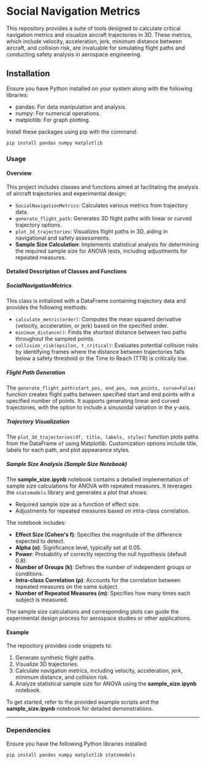 # Social Navigation Metrics

This repository provides a suite of tools designed to calculate critical navigation metrics and visualize aircraft trajectories in 3D. These metrics, which include velocity, acceleration, jerk, minimum distance between aircraft, and collision risk, are invaluable for simulating flight paths and conducting safety analysis in aerospace engineering.

## Installation

Ensure you have Python installed on your system along with the following libraries:

- pandas: For data manipulation and analysis.
- numpy: For numerical operations.
- matplotlib: For graph plotting.

Install these packages using pip with the command:

```bash
pip install pandas numpy matplotlib
```

### Usage

#### Overview

This project includes classes and functions aimed at facilitating the analysis of aircraft trajectories and experimental design:

- `SocialNavigationMetrics`: Calculates various metrics from trajectory data.
- `generate_flight_path`: Generates 3D flight paths with linear or curved trajectory options.
- `plot_3d_trajectories`: Visualizes flight paths in 3D, aiding in navigational and safety assessments.
- **Sample Size Calculation**: Implements statistical analysis for determining the required sample size for ANOVA tests, including adjustments for repeated measures.

#### Detailed Description of Classes and Functions

##### SocialNavigationMetrics

This class is initialized with a DataFrame containing trajectory data and provides the following methods:

- `calculate_metric(order)`: Computes the mean squared derivative (velocity, acceleration, or jerk) based on the specified order.
- `minimum_distance()`: Finds the shortest distance between two paths throughout the sampled points.
- `collision_risk(epsilon, t_critical)`: Evaluates potential collision risks by identifying frames where the distance between trajectories falls below a safety threshold or the Time to Reach (TTR) is critically low.

##### Flight Path Generation

The `generate_flight_path(start_pos, end_pos, num_points, curve=False)` function creates flight paths between specified start and end points with a specified number of points. It supports generating linear and curved trajectories, with the option to include a sinusoidal variation in the y-axis.

##### Trajectory Visualization

The `plot_3d_trajectories(df, title, labels, styles)` function plots paths from the DataFrame `df` using Matplotlib. Customization options include title, labels for each path, and plot appearance styles.

##### Sample Size Analysis (Sample Size Notebook)

The **sample_size.ipynb** notebook contains a detailed implementation of sample size calculations for ANOVA with repeated measures. It leverages the `statsmodels` library and generates a plot that shows:

- Required sample size as a function of effect size.
- Adjustments for repeated measures based on intra-class correlation.

The notebook includes:

- **Effect Size (Cohen's f)**: Specifies the magnitude of the difference expected to detect.
- **Alpha (α)**: Significance level, typically set at 0.05.
- **Power**: Probability of correctly rejecting the null hypothesis (default 0.8).
- **Number of Groups (k)**: Defines the number of independent groups or conditions.
- **Intra-class Correlation (ρ)**: Accounts for the correlation between repeated measures on the same subject.
- **Number of Repeated Measures (m)**: Specifies how many times each subject is measured.

The sample size calculations and corresponding plots can guide the experimental design process for aerospace studies or other applications.

#### Example

The repository provides code snippets to:

1. Generate synthetic flight paths.
2. Visualize 3D trajectories.
3. Calculate navigation metrics, including velocity, acceleration, jerk, minimum distance, and collision risk.
4. Analyze statistical sample size for ANOVA using the **sample_size.ipynb** notebook.

To get started, refer to the provided example scripts and the **sample_size.ipynb** notebook for detailed demonstrations.

---

### Dependencies

Ensure you have the following Python libraries installed:

```bash
pip install pandas numpy matplotlib statsmodels
